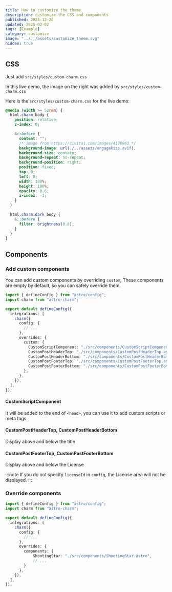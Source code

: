 ```yaml
---
title: How to customize the theme
description: customize the CSS and components
published: 2024-12-28
updated: 2025-02-02
tags: [Example]
category: customize
image: "../../assets/customize_theme.svg"
hidden: true
---
```


## CSS

Just add `src/styles/custom-charm.css`

In this live demo, the image on the right was added by `src/styles/custom-charm.css`

Here is the `src/styles/custom-charm.css` for the live demo:
```css
@media (width >= 52rem) {
  html.charm body {
    position: relative;
    z-index: 0;

    &::before {
      content: "";
      /* image from https://civitai.com/images/4176963 */
      background-image: url(./../assets/engagekiss.avif);
      background-size: contain;
      background-repeat: no-repeat;
      background-position: right;
      position: fixed;
      top: 0;
      left: 0;
      width: 100%;
      height: 100%;
      opacity: 0.6;
      z-index: -1;
    }
  }

  html.charm.dark body {
    &::before {
      filter: brightness(0.8);
    }
  }
}
```

## Components

### Add custom components

You can add custom components by overriding `custom`, 
These components are empty by default, so you can safely override them.

```ts
import { defineConfig } from "astro/config";
import charm from "astro-charm";

export default defineConfig({
  integrations: [
    charm({
      config: {
        // ...
      },
      overrides: {
        custom: {
          CustomScriptComponent: "./src/components/CustomScriptComponent.astro",
          CustomPostHeaderTop: "./src/components/CustomPostHeaderTop.astro",
          CustomPostHeaderBottom: "./src/components/CustomPostHeaderBottom.astro",
          CustomPostFooterTop: "./src/components/CustomPostFooterTop.astro",
          CustomPostFooterBottom: "./src/components/CustomPostFooterBottom.astro",
        },
      },
    }),
  ],
});
```

#### CustomScriptComponent

It will be added to the end of `<head>`,
you can use it to add custom scripts or meta tags.

#### CustomPostHeaderTop, CustomPostHeaderBottom

Display above and below the title

#### CustomPostFooterTop, CustomPostFooterBottom

Display above and below the License

:::note
If you do not specify `licenseId` in `config`, the License area will not be displayed.
:::

### Override components

```ts
import { defineConfig } from "astro/config";
import charm from "astro-charm";

export default defineConfig({
  integrations: [
    charm({
      config: {
        // ...
      },
      overrides: {
        components: {
            ShootingStar: "./src/components/ShootingStar.astro",
            // ...
        }
      },
    }),
  ],
});
```